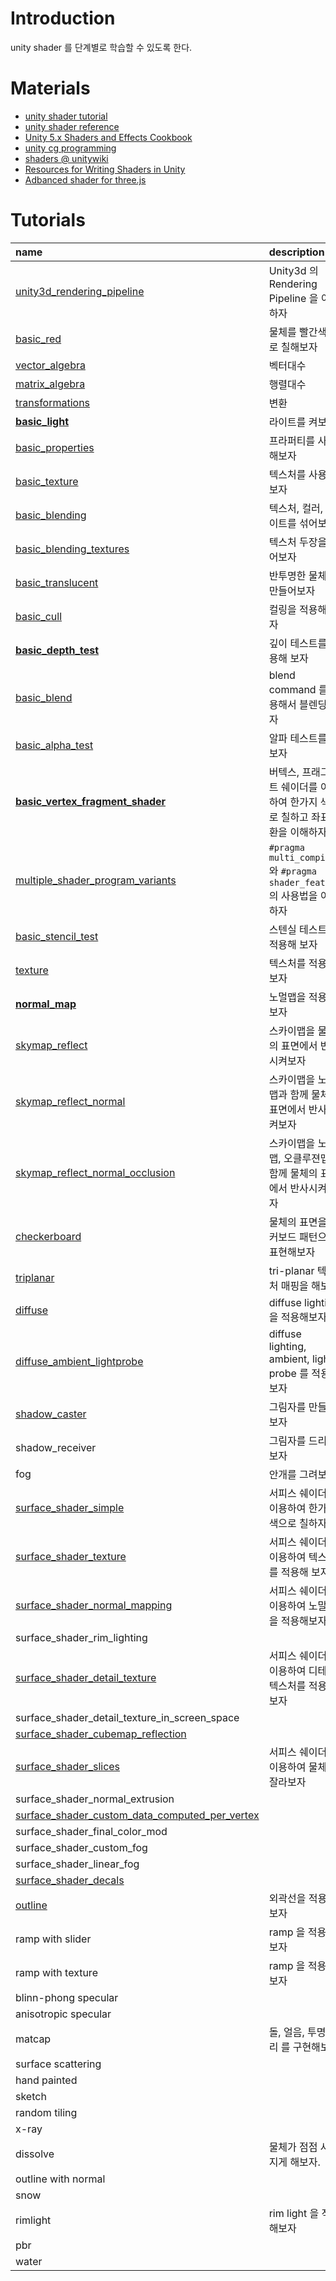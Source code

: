 ﻿# Introduction

unity shader 를 단계별로 학습할 수 있도록 한다.

# Materials

* [unity shader tutorial](https://docs.unity3d.com/Manual/Shaders.html)
* [unity shader reference](https://docs.unity3d.com/Manual/SL-Reference.html)
* [Unity 5.x Shaders and Effects Cookbook](https://books.google.co.kr/books?id=-llLDAAAQBAJ&printsec=frontcover&dq=unity3d+5.x+shader+cook+book&hl=ko&sa=X&redir_esc=y#v=onepage&q=unity3d%205.x%20shader%20cook%20book&f=false)
* [unity cg programming](https://en.wikibooks.org/wiki/Cg_Programming/Unity)
* [shaders @ unitywiki](http://wiki.unity3d.com/index.php/Shaders)
* [Resources for Writing Shaders in Unity](https://github.com/VoxelBoy/Resources-for-Writing-Shaders-in-Unity)
* [Adbanced shader for three.js](https://github.com/lo-th/Shader.lab)

# Tutorials

| name | description |
|:-----|:------------|
| [unity3d_rendering_pipeline](/unity3d_rendering_pipeline.md) | Unity3d 의 Rendering Pipeline 을 이해하자 |
| [basic_red](/Assets/Tutorials/basic_red/basic_red.md) | 물체를 빨간색으로 칠해보자 |
| [vector_algebra](/Assets/Tutorials/vector_algebra/vector_algebra.md) | 벡터대수 |
| [matrix_algebra](/Assets/Tutorials/matrix_algebra/matrix_algebra.md) | 행렬대수 |
| [transformations](/Assets/Tutorials/transformations/transformations.md) | 변환 |
| [**basic_light**](/Assets/Tutorials/basic_light/basic_light.md) | 라이트를 켜보자 |
| [basic_properties](/Assets/Tutorials/basic_properties/basic_properties.md) | 프라퍼티를 사용해보자 |
| [basic_texture](/Assets/Tutorials/basic_texture/basic_texture.md) | 텍스처를 사용해보자 |
| [basic_blending](/Assets/Tutorials/basic_blending/basic_blending.md) | 텍스처, 컬러, 라이트를 섞어보자 |
| [basic_blending_textures](/Assets/Tutorials/basic_blending_textures/basic_blending_textures.md) | 텍스처 두장을 섞어보자 |
| [basic_translucent](/Assets/Tutorials/basic_translucent/basic_translucent.md) | 반투명한 물체를 만들어보자 |
| [basic_cull](/Assets/Tutorials/basic_cull/basic_cull.md) | 컬링을 적용해 보자 |
| [**basic_depth_test**](/Assets/Tutorials/basic_depth_test/basic_depth_test.md) | 깊이 테스트를 적용해 보자 |
| [basic_blend](/Assets/Tutorials/basic_blend/basic_blend.md) | blend command 를 사용해서 블렌딩 하자 |
| [basic_alpha_test](/Assets/Tutorials/basic_alpha_test/basic_alpha_test.md) | 알파 테스트를 해보자 |
| [**basic_vertex_fragment_shader**](/Assets/Tutorials/basic_vertex_fragment_shader/basic_vertex_fragment_shader.md) | 버텍스, 프래그먼트 쉐이더를 이용하여 한가지 색으로 칠하고 좌표변환을 이해하자 |
| [multiple_shader_program_variants](/Assets/Tutorials/multiple_shader_program_variants/multiple_shader_program_variants.md) | `#pragma multi_compile` 와 `#pragma shader_feature` 의 사용법을 이해하자 |
| [basic_stencil_test](/Assets/Tutorials/basic_stencil_test/basic_stencil_test.md) | 스텐실 테스트를 적용해 보자 |
| [texture](/Assets/Tutorials/texture/texture.md) | 텍스처를 적용해 보자 |
| [**normal_map**](/Assets/Tutorials/normal_map/normal_map.md) | 노멀맵을 적용해보자 |
| [skymap_reflect](/Assets/Tutorials/skymap_reflect/skymap_reflect.md) | 스카이맵을 물체의 표면에서 반사시켜보자 |
| [skymap_reflect_normal](/Assets/Tutorials/skymap_reflect_normal/skymap_reflect_normal.md) | 스카이맵을 노멀맵과 함께 물체의 표면에서 반사시켜보자 |
| [skymap_reflect_normal_occlusion](/Assets/Tutorials/skymap_reflect_normal_occlusion/skymap_reflect_normal_occlusion.md) | 스카이맵을 노멀맵, 오클루젼맵과 함께 물체의 표면에서 반사시켜보자 |
| [checkerboard](/Assets/Tutorials/checkerboard/checkerboard.md) | 물체의 표면을 체커보드 패턴으로 표현해보자 |
| [triplanar](/Assets/Tutorials/triplanar/triplanar.md) | tri-planar 텍스처 매핑을 해보자 |
| [diffuse](/Assets/Tutorials/diffuse/diffuse.md) | diffuse lighting 을 적용해보자 |
| [diffuse_ambient_lightprobe](/Assets/Tutorials/diffuse_ambient_lightprobe/diffuse_ambient_lightprobe.md) | diffuse lighting, ambient, light probe 를 적용해보자 |
| [shadow_caster](/Assets/Tutorials/shadow_caster/shadow_caster.md) | 그림자를 만들어보자 |
| shadow_receiver | 그림자를 드리워보자 |
| fog | 안개를 그려보자 |
| [surface_shader_simple](/Assets/Tutorials/surface_shader_simple/surface_shader_simple.md) | 서피스 쉐이더를 이용하여 한가지 색으로 칠하자 |
| [surface_shader_texture](/Assets/Tutorials/surface_shader_texture/surface_shader_texture.md) | 서피스 쉐이더를 이용하여 텍스처를 적용해 보자 |
| [surface_shader_normal_mapping](/Assets/Tutorials/surface_shader_normal_mapping/surface_shader_normal_mapping.md) | 서피스 쉐이더를 이용하여 노말맵을 적용해보자 |
| surface_shader_rim_lighting | |
| [surface_shader_detail_texture](/Assets/Tutorials/surface_shader_detail_texture/surface_shader_detail_texture.md) | 서피스 쉐이더를 이용하여 디테일 텍스처를 적용해 보자 |
| surface_shader_detail_texture_in_screen_space | |
| [surface_shader_cubemap_reflection](/Assets/Tutorials/surface_shader_cubemap_reflection/surface_shader_cubemap_reflection.md) | |
| [surface_shader_slices](/Assets/Tutorials/surface_shader_slices/surface_shader_slices.md) | 서피스 쉐이더를 이용하여 물체를 잘라보자 |
| surface_shader_normal_extrusion | |
| [surface_shader_custom_data_computed_per_vertex](/Assets/Tutorials/surface_shader_custom_data_computed_per_vertex/surface_shader_custom_data_computed_per_vertex.md) | |
| surface_shader_final_color_mod | |
| surface_shader_custom_fog | |
| surface_shader_linear_fog | |
| [surface_shader_decals](/Assets/Tutorials/surface_shader_decals/surface_shader_decals.md) | |
| [outline](/Assets/Tutorials/outline/outline.md) | 외곽선을 적용해보자 |
| ramp with slider|  ramp 을 적용해보자 |
| ramp with texture | ramp 을 적용해보자 |
| blinn-phong specular | |
| anisotropic specular |  |
| matcap | 돌, 얼음, 투명, 구리 를 구현해보자 |
| surface scattering | |
| hand painted | |
| sketch | |
| random tiling | |
| x-ray | |
| dissolve | 물체가 점점 사라지게 해보자. | 
| outline with normal | |
| snow | |
| rimlight | rim light 을 적용해보자 |
| pbr |  |
| water |  |
